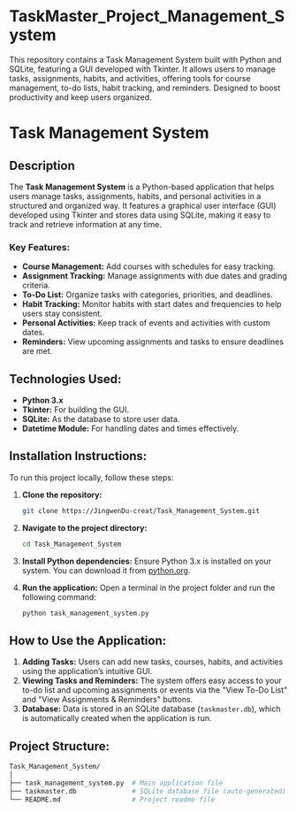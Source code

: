 # TaskMaster_Project_Management_System
This repository contains a Task Management System built with Python and SQLite, featuring a GUI developed with Tkinter. It allows users to manage tasks, assignments, habits, and activities, offering tools for course management, to-do lists, habit tracking, and reminders. Designed to boost productivity and keep users organized.
# Task Management System

## Description
The **Task Management System** is a Python-based application that helps users manage tasks, assignments, habits, and personal activities in a structured and organized way. It features a graphical user interface (GUI) developed using Tkinter and stores data using SQLite, making it easy to track and retrieve information at any time.

### Key Features:
- **Course Management:** Add courses with schedules for easy tracking.
- **Assignment Tracking:** Manage assignments with due dates and grading criteria.
- **To-Do List:** Organize tasks with categories, priorities, and deadlines.
- **Habit Tracking:** Monitor habits with start dates and frequencies to help users stay consistent.
- **Personal Activities:** Keep track of events and activities with custom dates.
- **Reminders:** View upcoming assignments and tasks to ensure deadlines are met.

## Technologies Used:
- **Python 3.x**
- **Tkinter:** For building the GUI.
- **SQLite:** As the database to store user data.
- **Datetime Module:** For handling dates and times effectively.

## Installation Instructions:
To run this project locally, follow these steps:

1. **Clone the repository:**
    ```bash
    git clone https://JingwenDu-creat/Task_Management_System.git
    ```
2. **Navigate to the project directory:**
    ```bash
    cd Task_Management_System
    ```

3. **Install Python dependencies:**
    Ensure Python 3.x is installed on your system. You can download it from [python.org](https://www.python.org/downloads/).

4. **Run the application:**
    Open a terminal in the project folder and run the following command:
    ```bash
    python task_management_system.py
    ```

## How to Use the Application:
1. **Adding Tasks:** Users can add new tasks, courses, habits, and activities using the application’s intuitive GUI.
2. **Viewing Tasks and Reminders:** The system offers easy access to your to-do list and upcoming assignments or events via the "View To-Do List" and "View Assignments & Reminders" buttons.
3. **Database:** Data is stored in an SQLite database (`taskmaster.db`), which is automatically created when the application is run.

## Project Structure:
```bash
Task_Management_System/
│
├── task_management_system.py  # Main application file
├── taskmaster.db              # SQLite database file (auto-generated)
└── README.md                  # Project readme file
